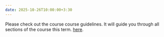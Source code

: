 ```yaml
---
date: 2025-10-26T10:00:00+3:30
---
```

Please check out the course course guidelines. It will guide you through all sections of the course this term. [here](https://github.com/bcolabcourses/ISIfall2025/blob/main/static_files/ISI%202025%20Guidlines.pdf).
